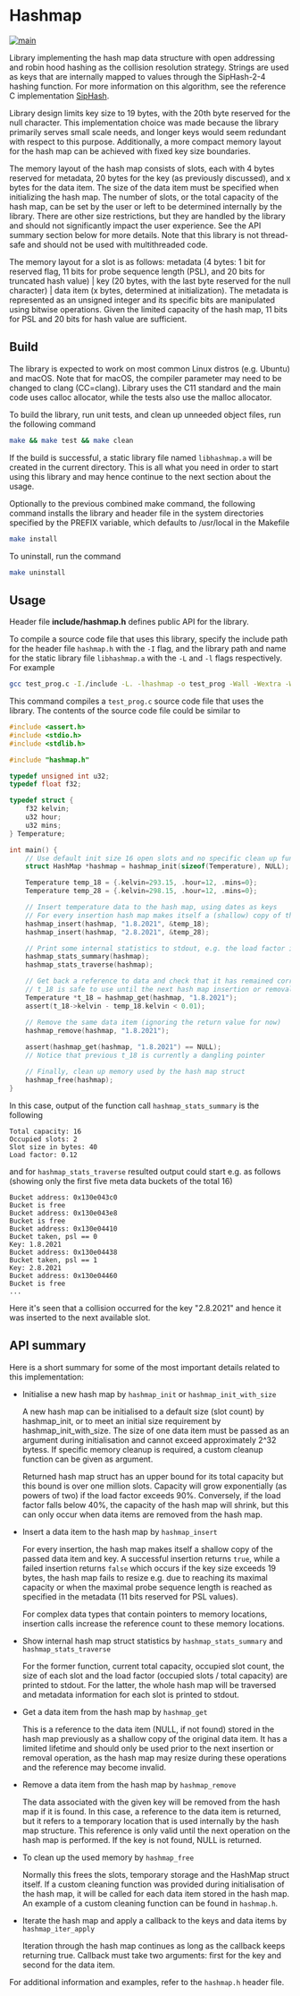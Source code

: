 # Hashmap #

[![main](https://github.com/elmomoilanen/Hashmap/actions/workflows/main.yml/badge.svg)](https://github.com/elmomoilanen/Hashmap/actions/workflows/main.yml)

Library implementing the hash map data structure with open addressing and robin hood hashing as the collision resolution strategy. Strings are used as keys that are internally mapped to values through the SipHash-2-4 hashing function. For more information on this algorithm, see the reference C implementation [SipHash](https://github.com/veorq/SipHash).

Library design limits key size to 19 bytes, with the 20th byte reserved for the null character. This implementation choice was made because the library primarily serves small scale needs, and longer keys would seem redundant with respect to this purpose. Additionally, a more compact memory layout for the hash map can be achieved with fixed key size boundaries.

The memory layout of the hash map consists of slots, each with 4 bytes reserved for metadata, 20 bytes for the key (as previously discussed), and x bytes for the data item. The size of the data item must be specified when initializing the hash map. The number of slots, or the total capacity of the hash map, can be set by the user or left to be determined internally by the library. There are other size restrictions, but they are handled by the library and should not significantly impact the user experience. See the API summary section below for more details. Note that this library is not thread-safe and should not be used with multithreaded code.

The memory layout for a slot is as follows: metadata (4 bytes: 1 bit for reserved flag, 11 bits for probe sequence length (PSL), and 20 bits for truncated hash value) | key (20 bytes, with the last byte reserved for the null character) | data item (x bytes, determined at initialization). The metadata is represented as an unsigned integer and its specific bits are manipulated using bitwise operations. Given the limited capacity of the hash map, 11 bits for PSL and 20 bits for hash value are sufficient.

## Build ##

The library is expected to work on most common Linux distros (e.g. Ubuntu) and macOS. Note that for macOS, the compiler parameter may need to be changed to clang (CC=clang). Library uses the C11 standard and the main code uses calloc allocator, while the tests also use the malloc allocator.

To build the library, run unit tests, and clean up unneeded object files, run the following command

```bash
make && make test && make clean
```

If the build is successful, a static library file named `libhashmap.a` will be created in the current directory. This is all what you need in order to start using this library and may hence continue to the next section about the usage.

Optionally to the previous combined make command, the following command installs the library and header file in the system directories specified by the PREFIX variable, which defaults to /usr/local in the Makefile

```bash
make install
```

To uninstall, run the command

```bash
make uninstall
```

## Usage ##

Header file **include/hashmap.h** defines public API for the library.

To compile a source code file that uses this library, specify the include path for the header file `hashmap.h` with the `-I` flag, and the library path and name for the static library file `libhashmap.a` with the `-L` and `-l` flags respectively. For example

```bash
gcc test_prog.c -I./include -L. -lhashmap -o test_prog -Wall -Wextra -Werror -std=c11 -g
```

This command compiles a `test_prog.c` source code file that uses the library. The contents of the source code file could be similar to

```C
#include <assert.h>
#include <stdio.h>
#include <stdlib.h>

#include "hashmap.h"

typedef unsigned int u32;
typedef float f32;

typedef struct {
    f32 kelvin;
    u32 hour;
    u32 mins;
} Temperature;

int main() {
    // Use default init size 16 open slots and no specific clean up function
    struct HashMap *hashmap = hashmap_init(sizeof(Temperature), NULL);

    Temperature temp_18 = {.kelvin=293.15, .hour=12, .mins=0};
    Temperature temp_28 = {.kelvin=298.15, .hour=12, .mins=0};

    // Insert temperature data to the hash map, using dates as keys
    // For every insertion hash map makes itself a (shallow) copy of the data
    hashmap_insert(hashmap, "1.8.2021", &temp_18);
    hashmap_insert(hashmap, "2.8.2021", &temp_28);

    // Print some internal statistics to stdout, e.g. the load factor is 2/16 now
    hashmap_stats_summary(hashmap);
    hashmap_stats_traverse(hashmap);

    // Get back a reference to data and check that it has remained correct
    // t_18 is safe to use until the next hash map insertion or removal call
    Temperature *t_18 = hashmap_get(hashmap, "1.8.2021");
    assert(t_18->kelvin - temp_18.kelvin < 0.01);

    // Remove the same data item (ignoring the return value for now)
    hashmap_remove(hashmap, "1.8.2021");
    
    assert(hashmap_get(hashmap, "1.8.2021") == NULL);
    // Notice that previous t_18 is currently a dangling pointer

    // Finally, clean up memory used by the hash map struct
    hashmap_free(hashmap);
}
```

In this case, output of the function call `hashmap_stats_summary` is the following

```
Total capacity: 16
Occupied slots: 2
Slot size in bytes: 40
Load factor: 0.12
```

and for `hashmap_stats_traverse` resulted output could start e.g. as follows (showing only the first five meta data buckets of the total 16)

```
Bucket address: 0x130e043c0
Bucket is free
Bucket address: 0x130e043e8
Bucket is free
Bucket address: 0x130e04410
Bucket taken, psl == 0
Key: 1.8.2021
Bucket address: 0x130e04438
Bucket taken, psl == 1
Key: 2.8.2021
Bucket address: 0x130e04460
Bucket is free
...
```

Here it's seen that a collision occurred for the key "2.8.2021" and hence it was inserted to the next available slot.

## API summary ##

Here is a short summary for some of the most important details related to this implementation:

- Initialise a new hash map by `hashmap_init` or `hashmap_init_with_size`

    A new hash map can be initialised to a default size (slot count) by hashmap_init, or to meet an initial size requirement by hashmap_init_with_size. The size of one data item must be passed as an argument during initialisation and cannot exceed approximately 2^32 bytess. If specific memory cleanup is required, a custom cleanup function can be given as argument.

    Returned hash map struct has an upper bound for its total capacity but this bound is over one million slots. Capacity will grow exponentially (as powers of two) if the load factor exceeds 90%. Conversely, if the load factor falls below 40%, the capacity of the hash map will shrink, but this can only occur when data items are removed from the hash map.

- Insert a data item to the hash map by `hashmap_insert`

    For every insertion, the hash map makes itself a shallow copy of the passed data item and key. A successful insertion returns `true`, while a failed insertion returns `false` which occurs if the key size exceeds 19 bytes, the hash map fails to resize e.g. due to reaching its maximal capacity or when the maximal probe sequence length is reached as specified in the metadata (11 bits reserved for PSL values).

    For complex data types that contain pointers to memory locations, insertion calls increase the reference count to these memory locations.

- Show internal hash map struct statistics by `hashmap_stats_summary` and `hashmap_stats_traverse`

    For the former function, current total capacity, occupied slot count, the size of each slot and the load factor (occupied slots / total capacity) are printed to stdout. For the latter, the whole hash map will be traversed and metadata information for each slot is printed to stdout.

- Get a data item from the hash map by `hashmap_get`

    This is a reference to the data item (NULL, if not found) stored in the hash map previously as a shallow copy of the original data item. It has a limited lifetime and should only be used prior to the next insertion or removal operation, as the hash map may resize during these operations and the reference may become invalid.    

- Remove a data item from the hash map by `hashmap_remove`

    The data associated with the given key will be removed from the hash map if it is found. In this case, a reference to the data item is returned, but it refers to a temporary location that is used internally by the hash map structure. This reference is only valid until the next operation on the hash map is performed. If the key is not found, NULL is returned.
    
- To clean up the used memory by `hashmap_free`

    Normally this frees the slots, temporary storage and the HashMap struct itself. If a custom cleaning function was provided during initialisation of the hash map, it will be called for each data item stored in the hash map. An example of a custom cleaning function can be found in `hashmap.h`.

- Iterate the hash map and apply a callback to the keys and data items by `hashmap_iter_apply`

    Iteration through the hash map continues as long as the callback keeps returning true. Callback must take two arguments: first for the key and second for the data item.

For additional information and examples, refer to the `hashmap.h` header file.
